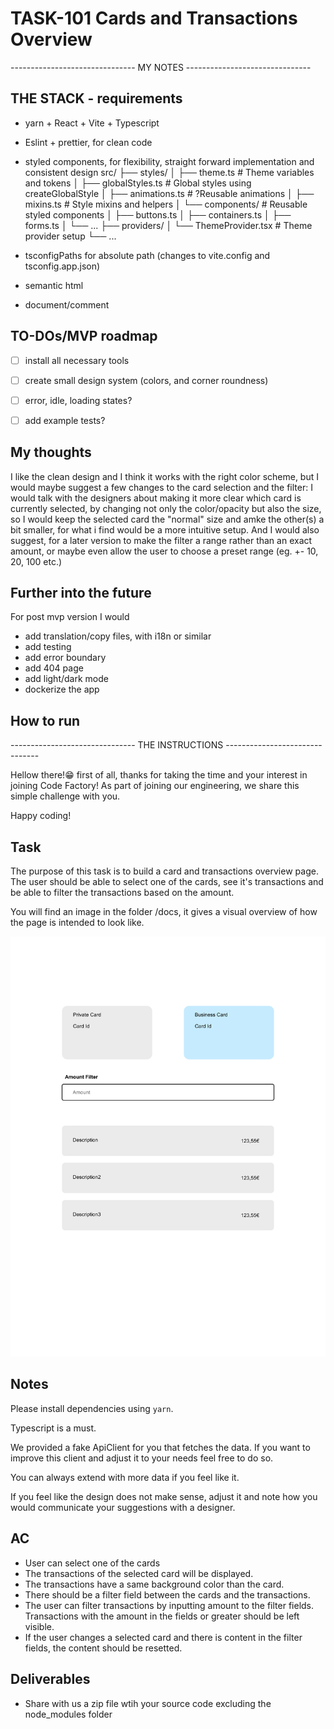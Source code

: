 # TASK-101 Cards and Transactions Overview
------------------------------- MY NOTES -------------------------------
## THE STACK  - requirements
- yarn + React + Vite + Typescript
- Eslint + prettier, for clean code
- styled components, for flexibility, straight forward implementation and consistent design
  src/
  ├── styles/
  │   ├── theme.ts              # Theme variables and tokens
  │   ├── globalStyles.ts       # Global styles using createGlobalStyle
  │   ├── animations.ts         # ?Reusable animations
  │   ├── mixins.ts             # Style mixins and helpers
  │   └── components/           # Reusable styled components
  │       ├── buttons.ts
  │       ├── containers.ts
  │       ├── forms.ts
  │       └── ...
  ├── providers/
  │   └── ThemeProvider.tsx     # Theme provider setup
  └── ...

- tsconfigPaths for absolute path (changes to vite.config and tsconfig.app.json)
- semantic html
- document/comment


## TO-DOs/MVP roadmap
- [ ] install all necessary tools
- [ ] create small design system (colors, and corner roundness)
- [ ] error, idle, loading states?
- [ ] add example tests?


## My thoughts
I like the clean design and I think it works with the right color scheme, but I would maybe suggest a few changes to the card selection and the filter:
I would talk with the designers about making it more clear which card is currently selected, by changing not only the color/opacity but also the size,
so I would keep the selected card the "normal" size and amke the other(s) a bit smaller, for what i find would be a more intuitive setup.
And I would also suggest, for a later version to make the filter a range rather than an exact amount, or maybe even allow the user to choose a preset range (eg. +- 10, 20, 100 etc.)


## Further into the future
For post mvp version I would
- add translation/copy files, with i18n or similar
- add testing
- add error boundary
- add 404 page
- add light/dark mode
- dockerize the app

## How to run 




------------------------------- THE INSTRUCTIONS -------------------------------

Hellow there!😁 first of all, thanks for taking the time and your interest in joining Code Factory!
As part of joining our engineering, we share this simple challenge with you.

Happy coding!

## Task

The purpose of this task is to build a card and transactions overview page. The user should be able to select one of the cards, see it's transactions and be able to filter the transactions based on the amount.

You will find an image in the folder /docs, it gives a visual overview of how the page is intended to look like.

![Card and transactions overview](docs/cardTransactionDesigns.png)

## Notes

Please install dependencies using `yarn`.

Typescript is a must.

We provided a fake ApiClient for you that fetches the data. If you want to improve this client and adjust it to your needs feel free to do so.

You can always extend with more data if you feel like it.

If you feel like the design does not make sense, adjust it and note how you would communicate your suggestions with a designer.

## AC

- User can select one of the cards
- The transactions of the selected card will be displayed.
- The transactions have a same background color than the card.
- There should be a filter field between the cards and the transactions.
- The user can filter transactions by inputting amount to the filter fields. Transactions with the amount in the fields or greater should be left visible.
- If the user changes a selected card and there is content in the filter fields, the content should be resetted.

## Deliverables

- Share with us a zip file wtih your source code excluding the node_modules folder
